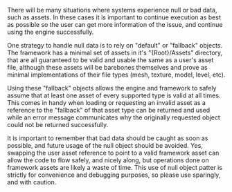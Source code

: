 There will be many situations where systems experience null or bad data, such as assets. In these cases it is important to continue execution as best as possible so the user can get more information of the issue, and continue using the engine successfully.

One strategy to handle null data is to rely on "default" or "fallback" objects. The framework has a minimal set of assets in it's "{Root}/Assets" directory, that are all guaranteed to be valid and usable the same as a user's asset file, although these assets will be barebones themselves and prove as minimal implementations of their file types (mesh, texture, model, level, etc).

Using these "fallback" objects allows the engine and framework to safely assume that at least one asset of every supported type is valid at all times. This comes in handy when loading or requesting an invalid asset as a reference to the "fallback" of that asset type can be returned and used while an error message communicates why the originally requested object could not be returned successfully.

It is important to remember that bad data should be caught as soon as possible, and future usage of the null object should be avoided. Yes, swapping the user asset reference to point to a valid framework asset can allow the code to flow safely, and nicely along, but operations done on framework assets are likely a waste of time. This use of null object patter is strictly for convenience and debugging purposes, so please use sparingly, and with caution.